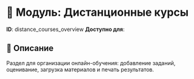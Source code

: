 # 📘 Модуль: Дистанционные курсы
**ID**: distance_courses_overview
**Доступно для**: 

## 📝 Описание
Раздел для организации онлайн-обучения: добавление заданий, оценивание, загрузка материалов и печать результатов.
